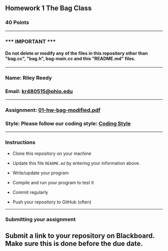 ## Homework 1 The Bag Class

### 40 Points


---
### *** IMPORTANT ***
#### Do not delete or modify any of the files in this repository other than "bag.cc", "bag.h", bag-main.cc and this "README.md" files.

---

### Name: Riley Reedy

### Email: kr480515@ohio.edu

---

### Assignment: [01-hw-bag-modified.pdf](01-hw-bag-modified.pdf)

### Style: Please follow our coding style: [Coding Style](https://github.com/nasseef/cs2400/blob/master/docs/coding-style.md)

---

### Instructions

- Clone this repository on your machine

- Update this file `README.md` by entering your information above.
- Write/update your program

- Compile and run your program to test it

- Commit regularly

- Push your repository to GitHub (often)

---

### Submitting your assignment

**Submit a link to your repository on Blackboard. Make sure this is done before the due date.**
---
